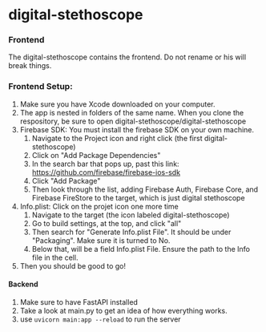 # digital-stethoscope

### Frontend
The digital-stethoscope contains the frontend. Do not rename or his will break things.
### Frontend Setup:
1. Make sure you have Xcode downloaded on your computer.
2. The app is nested in folders of the same name. When you clone the respository, be sure to open digital-stethoscope/digital-stethoscope
3. Firebase SDK: You must install the firebase SDK on your own machine.
    1. Navigate to the Project icon and right click (the first digital-stethoscope)
    2. Click on "Add Package Dependencies"
    3. In the search bar that pops up, past this link: https://github.com/firebase/firebase-ios-sdk
    4. Click "Add Package"
    5. Then look through the list, adding Firebase Auth, Firebase Core, and Firebase FireStore to the target, which is just digital stethoscope
4. Info.plist: Click on the projet icon one more time
    1. Navigate to the target (the icon labeled digital-stethoscope)
    2. Go to build settings, at the top, and click "all"
    3. Then search for "Generate Info.plist File". It should be under "Packaging". Make sure it is turned to No.
    4. Below that, will be a field Info.plist File. Ensure the path to the Info file in the cell. 
5. Then you should be good to go!


#### Backend
1. Make sure to have FastAPI installed
2. Take a look at main.py to get an idea of how everything works.
3. use ```uvicorn main:app --reload``` to run the server

